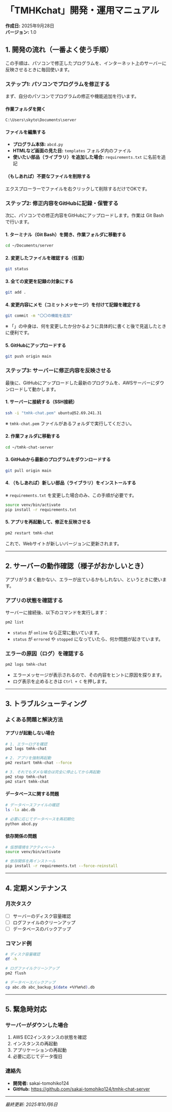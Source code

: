 # 「TMHKchat」開発・運用マニュアル

**作成日:** 2025年9月28日  
**バージョン:** 1.0

## 1. 開発の流れ（一番よく使う手順）

この手順は、パソコンで修正したプログラムを、インターネット上のサーバーに反映させるときに毎回使います。

### ステップ1: パソコンでプログラムを修正する

まず、自分のパソコンでプログラムの修正や機能追加を行います。

#### 作業フォルダを開く
```
C:\Users\skyto\Documents\server
```

#### ファイルを編集する
- **プログラム本体:** `abcd.py`
- **HTMLなど画面の見た目:** `templates` フォルダ内のファイル
- **使いたい部品（ライブラリ）を追加した場合:** `requirements.txt` に名前を追記

#### （もしあれば）不要なファイルを削除する
エクスプローラーでファイルを右クリックして削除するだけでOKです。

### ステップ2: 修正内容をGitHubに記録・保管する

次に、パソコンでの修正内容をGitHubにアップロードします。作業は Git Bash で行います。

#### 1. ターミナル（Git Bash）を開き、作業フォルダに移動する
```bash
cd ~/Documents/server
```

#### 2. 変更したファイルを確認する（任意）
```bash
git status
```

#### 3. 全ての変更を記録の対象にする
```bash
git add .
```

#### 4. 変更内容にメモ（コミットメッセージ）を付けて記録を確定する
```bash
git commit -m "〇〇の機能を追加"
```
※ 「」の中身は、何を変更したか分かるように具体的に書くと後で見返したときに便利です。

#### 5. GitHubにアップロードする
```bash
git push origin main
```

### ステップ3: サーバーに修正内容を反映させる

最後に、GitHubにアップロードした最新のプログラムを、AWSサーバーにダウンロードして動かします。

#### 1. サーバーに接続する（SSH接続）
```bash
ssh -i "tmhk-chat.pem" ubuntu@52.69.241.31
```
※ `tmhk-chat.pem` ファイルがあるフォルダで実行してください。

#### 2. 作業フォルダに移動する
```bash
cd ~/tmhk-chat-server
```

#### 3. GitHubから最新のプログラムをダウンロードする
```bash
git pull origin main
```

#### 4. （もしあれば）新しい部品（ライブラリ）をインストールする
※ `requirements.txt` を変更した場合のみ、この手順が必要です。
```bash
source venv/bin/activate
pip install -r requirements.txt
```

#### 5. アプリを再起動して、修正を反映させる
```bash
pm2 restart tmhk-chat
```

これで、Webサイトが新しいバージョンに更新されます。

---

## 2. サーバーの動作確認（様子がおかしいとき）

アプリがうまく動かない、エラーが出ているかもしれない、というときに使います。

### アプリの状態を確認する
サーバーに接続後、以下のコマンドを実行します：
```bash
pm2 list
```

- `status` が `online` なら正常に動いています。
- `status` が `errored` や `stopped` になっていたら、何か問題が起きています。

### エラーの原因（ログ）を確認する
```bash
pm2 logs tmhk-chat
```

- エラーメッセージが表示されるので、その内容をヒントに原因を探ります。
- ログ表示を止めるときは `Ctrl + C` を押します。

---

## 3. トラブルシューティング

### よくある問題と解決方法

#### アプリが起動しない場合
```bash
# 1. エラーログを確認
pm2 logs tmhk-chat

# 2. アプリを強制再起動
pm2 restart tmhk-chat --force

# 3. それでもダメな場合は完全に停止してから再起動
pm2 stop tmhk-chat
pm2 start tmhk-chat
```

#### データベースに関する問題
```bash
# データベースファイルの確認
ls -la abc.db

# 必要に応じてデータベースを再初期化
python abcd.py
```

#### 依存関係の問題
```bash
# 仮想環境をアクティベート
source venv/bin/activate

# 依存関係を再インストール
pip install -r requirements.txt --force-reinstall
```

---

## 4. 定期メンテナンス

### 月次タスク
- [ ] サーバーのディスク容量確認
- [ ] ログファイルのクリーンアップ
- [ ] データベースのバックアップ

### コマンド例
```bash
# ディスク容量確認
df -h

# ログファイルクリーンアップ
pm2 flush

# データベースバックアップ
cp abc.db abc_backup_$(date +%Y%m%d).db
```

---

## 5. 緊急時対応

### サーバーがダウンした場合
1. AWS EC2インスタンスの状態を確認
2. インスタンスの再起動
3. アプリケーションの再起動
4. 必要に応じてデータ復旧

### 連絡先
- **開発者:** sakai-tomohiko124
- **GitHub:** https://github.com/sakai-tomohiko124/tmhk-chat-server

---

*最終更新: 2025年10月6日*
